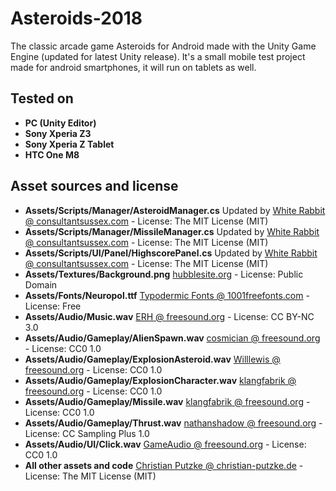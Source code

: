 # Asteroids-2018
The classic arcade game Asteroids for Android made with the Unity Game Engine (updated for latest Unity release).
It's a small mobile test project made for android smartphones, it will run on tablets as well.

## Tested on ##
* **PC (Unity Editor)**
* **Sony Xperia Z3**
* **Sony Xperia Z Tablet**
* **HTC One M8**

## Asset sources and license
* **Assets/Scripts/Manager/AsteroidManager.cs** Updated by [White Rabbit @ consultantsussex.com](https://consultantsussex.com) - License: The MIT License (MIT)
* **Assets/Scripts/Manager/MissileManager.cs** Updated by [White Rabbit @ consultantsussex.com](https://consultantsussex.com) - License: The MIT License (MIT)
* **Assets/Scripts/UI/Panel/HighscorePanel.cs** Updated by [White Rabbit @ consultantsussex.com](https://consultantsussex.com) - License: The MIT License (MIT)
* **Assets/Textures/Background.png** [hubblesite.org](http://hubblesite.org/newscenter/archive/releases/2008/28/image/a/) - License: Public Domain
* **Assets/Fonts/Neuropol.ttf** [Typodermic Fonts @ 1001freefonts.com](http://www.1001freefonts.com/neuropol.font) - License: Free
* **Assets/Audio/Music.wav** [ERH @ freesound.org](https://www.freesound.org/people/ERH/sounds/62068/) - License: CC BY-NC 3.0
* **Assets/Audio/Gameplay/AlienSpawn.wav** [cosmician @ freesound.org](https://www.freesound.org/people/cosmician/sounds/158410/) - License: CC0 1.0
* **Assets/Audio/Gameplay/ExplosionAsteroid.wav** [Willlewis @ freesound.org](https://www.freesound.org/people/Willlewis/sounds/244345/) - License: CC0 1.0
* **Assets/Audio/Gameplay/ExplosionCharacter.wav** [klangfabrik @ freesound.org](https://www.freesound.org/people/klangfabrik/sounds/210613/) - License: CC0 1.0
* **Assets/Audio/Gameplay/Missile.wav** [klangfabrik @ freesound.org](https://www.freesound.org/people/Julien%20Matthey/sounds/268343/) - License: CC0 1.0
* **Assets/Audio/Gameplay/Thrust.wav** [nathanshadow @ freesound.org](https://www.freesound.org/people/nathanshadow/sounds/22455/) - License: CC Sampling Plus 1.0
* **Assets/Audio/UI/Click.wav** [GameAudio @ freesound.org](https://www.freesound.org/people/GameAudio/sounds/220166/) - License: CC0 1.0
* **All other assets and code** [Christian Putzke @ christian-putzke.de](http://www.christian-putzke.de) - License: The MIT License (MIT)
